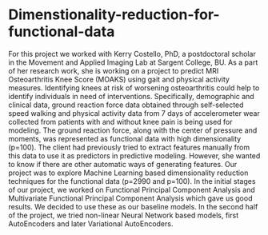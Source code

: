 # Dimenstionality-reduction-for-functional-data

For this project we worked with Kerry Costello, PhD, a postdoctoral scholar in the Movement
and Applied Imaging Lab at Sargent College, BU. As a part of her research work, she is working
on a project to predict MRI Osteoarthritis Knee Score (MOAKS) using gait and physical activity
measures. Identifying knees at risk of worsening osteoarthritis could help to identify individuals
in need of interventions. Specifically, demographic and clinical data, ground reaction force data
obtained through self-selected speed walking and physical activity data from 7 days of accelerometer
wear collected from patients with and without knee pain is being used for modeling. The ground
reaction force, along with the center of pressure and moments, was represented as functional data
with high dimensionality (p=100). The client had previously tried to extract features manually from
this data to use it as predictors in predictive modeling. However, she wanted to know if there are
other automatic ways of generating features. Our project was to explore Machine Learning based
dimensionality reduction techniques for the functional data (p=2990 and p=100). In the initial
stages of our project, we worked on Functional Principal Component Analysis and Multivariate
Functional Principal Component Analysis which gave us good results. We decided to use these as
our baseline models. In the second half of the project, we tried non-linear Neural Network based
models, first AutoEncoders and later Variational AutoEncoders.
